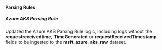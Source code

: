 
#### Parsing Rules

##### Azure AKS Parsing Rule

Updated the Azure AKS Parsing Rule logic, including logs without the **requestreceivedtime**, **TimeGenerated** or **requestReceivedTimestamp** fields to be ingested to the **msft_azure_aks_raw** dataset.

